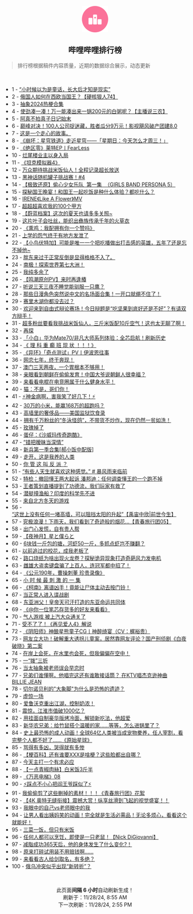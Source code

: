 <div align="center">
    <img src="./assets/icon_rank.png" alt="logo" />
    <h2>哔哩哔哩排行榜</h>
</div>

> 排行榜根据稿件内容质量，近期的数据综合展示，动态更新

<br />

<ul><li><span>1 - <a href=https://www.bilibili.com/BV1GTBsYfExd target=_blank>“小时候以为是童话，长大后才知是现实”</a></span></li><li><span>2 - <a href=https://www.bilibili.com/BV1F5B2YeEJ8 target=_blank>俄国人如何在西欧当国王？【硬核狠人74】</a></span></li><li><span>3 - <a href=https://www.bilibili.com/BV1wizcY1EtP target=_blank>抽象2024热梗合集</a></span></li><li><span>4 - <a href=https://www.bilibili.com/BV1y6z5YnEgP target=_blank>使劲凑一凑！万一能凑出来一锅200元的白粥呢？【主播说三农】</a></span></li><li><span>5 - <a href=https://www.bilibili.com/BV1BkzcYrEU8 target=_blank>阿真不拍真子日记始末</a></span></li><li><span>6 - <a href=https://www.bilibili.com/BV1WQzuYqEun target=_blank>巅峰对决！100人公司捉迷藏，胜者瓜分9万元！影视飓风破产团建8.0</a></span></li><li><span>7 - <a href=https://www.bilibili.com/BV1sTz3YjEf7 target=_blank>这是一个走心的故事。</a></span></li><li><span>8 - <a href=https://www.bilibili.com/BV1aYz3YtE2F target=_blank>《崩坏：星穹铁道》走近星穹——「星期日：今天怎么才周三！」</a></span></li><li><span>9 - <a href=https://www.bilibili.com/BV1edBSYAEWt target=_blank>《绝区零》莱特EP丨FearLess</a></span></li><li><span>10 - <a href=https://www.bilibili.com/BV1PBBYYzE9Q target=_blank>烂尾楼业主以身入局</a></span></li><li><span>11 - <a href=https://www.bilibili.com/BV1ucBqYpEAG target=_blank>《坦克模拟器4》</a></span></li><li><span>12 - <a href=https://www.bilibili.com/BV1m3zPYbE7G target=_blank>万众期待挑战米饭仙人！全程记录超长放送</a></span></li><li><span>13 - <a href=https://www.bilibili.com/BV1vRBbYVETj target=_blank>黑神话随机罐子挑战赛！#4</a></span></li><li><span>14 - <a href=https://www.bilibili.com/BV1JPzAYLEz1 target=_blank>【极致还原】偷心少女乐队&nbsp;&nbsp;第一集&nbsp;&nbsp;（GIRLS&nbsp;BAND&nbsp;PERSONA&nbsp;5）</a></span></li><li><span>15 - <a href=https://www.bilibili.com/BV1rszPYSEr3 target=_blank>探秘国王晚宴！和国王一起吃饭是种什么体验？都吃什么？</a></span></li><li><span>16 - <a href=https://www.bilibili.com/BV1ajzgYnEMu target=_blank>IRENE《Like&nbsp;A&nbsp;Flower》MV</a></span></li><li><span>17 - <a href=https://www.bilibili.com/BV1EfBWYNEJA target=_blank>超超超喜欢我的100个甲方</a></span></li><li><span>18 - <a href=https://www.bilibili.com/BV1oQzGYPEAy target=_blank>【蔚蓝档案】这次的夏天也请多多关照~</a></span></li><li><span>19 - <a href=https://www.bilibili.com/BV19czPYKEg7 target=_blank>这片叶子会吐丝，能织出彝族传承千年的火草衣</a></span></li><li><span>20 - <a href=https://www.bilibili.com/BV1czzcYCEPh target=_blank>《熏鸡：我配拥有你一个赞吗》</a></span></li><li><span>21 - <a href=https://www.bilibili.com/BV1akzPYMERc target=_blank>上学的怨气终于有地方发泄了</a></span></li><li><span>22 - <a href=https://www.bilibili.com/BV1Ghz3YfEoS target=_blank>【小鸟伏特加】可能是唯一一个把吃播做出打击感的英雄，五年了还是忘不掉他~</a></span></li><li><span>23 - <a href=https://www.bilibili.com/BV1qUzcYqEPr target=_blank>胖东来过于正常反倒是显得格格不入了。</a></span></li><li><span>24 - <a href=https://www.bilibili.com/BV1Dxz5YfEuZ target=_blank>南极！探索世界第七大洲！</a></span></li><li><span>25 - <a href=https://www.bilibili.com/BV1bxBbYAE7J target=_blank>我纯多余了</a></span></li><li><span>26 - <a href=https://www.bilibili.com/BV1EGBYY4EBa target=_blank>【鸣潮原创PV】来时再逢椿</a></span></li><li><span>27 - <a href=https://www.bilibili.com/BV1NFBYYqEDR target=_blank>听说三天三夜不睡觉能驯服一只鹰？</a></span></li><li><span>28 - <a href=https://www.bilibili.com/BV1TiByYrEe4 target=_blank>那些日漫角色突然说中文的名场面合集！一开口就绷不住了！</a></span></li><li><span>29 - <a href=https://www.bilibili.com/BV1pmBWYkEn4 target=_blank>赛里木湖你都没去过？</a></span></li><li><span>30 - <a href=https://www.bilibili.com/BV1X7zGY4E45 target=_blank>欢迎来到自由式辩论赛场！今日辩题是“吃坚果到底好还是不好”？有请双方辩手！</a></span></li><li><span>31 - <a href=https://www.bilibili.com/BV1XJzAYNEnB target=_blank>超多粉丝要看我挑战米饭仙人，三斤米饭配10斤空气！这也太无聊了啊！</a></span></li><li><span>32 - <a href=https://www.bilibili.com/BV1e9zcYPEBx target=_blank>再探</a></span></li><li><span>33 - <a href=https://www.bilibili.com/BV1Buz5YrELe target=_blank>「小白」华为Mate70/非凡大师系列体验：全芯启航！刷新历史</a></span></li><li><span>34 - <a href=https://www.bilibili.com/BV13uBsYtECN target=_blank>《&nbsp;理&nbsp;科&nbsp;重&nbsp;癫&nbsp;班&nbsp;现&nbsp;状&nbsp;！！！》</a></span></li><li><span>35 - <a href=https://www.bilibili.com/BV1P3SFYgER6 target=_blank>《异环》「奇点测试」PV丨伊波恩往事</a></span></li><li><span>36 - <a href=https://www.bilibili.com/BV1vizPYGEYb target=_blank>网恋七年，终于奔现！</a></span></li><li><span>37 - <a href=https://www.bilibili.com/BV1U1BtY8EFi target=_blank>澳门三天两夜，一个胃根本不够用！</a></span></li><li><span>38 - <a href=https://www.bilibili.com/BV14kB2YLEDg target=_blank>亲眼看到朝鲜在偷偷发育！中国大爷说朝鲜人很幸福？</a></span></li><li><span>39 - <a href=https://www.bilibili.com/BV1XRzcYaEKt target=_blank>来看看电棍在电竞圈属于什么健身水平！</a></span></li><li><span>40 - <a href=https://www.bilibili.com/BV1xSzwYREeD target=_blank>猫：不是，哥们你！</a></span></li><li><span>41 - <a href=https://www.bilibili.com/BV18RzMY1EPn target=_blank>⚡神金病啊，害我笑了好几下！⚡</a></span></li><li><span>42 - <a href=https://www.bilibili.com/BV1fKBhYQEaW target=_blank>30万的小米，能赢168万的超跑吗？</a></span></li><li><span>43 - <a href=https://www.bilibili.com/BV1YsBYYEEJa target=_blank>高墙里的奢侈品——美国监狱饮食录</a></span></li><li><span>44 - <a href=https://www.bilibili.com/BV1C7zPYsESS target=_blank>拥有千万粉丝的“冬泳怪鸽”，不带货不炒作，现在仍然一贫如洗！</a></span></li><li><span>45 - <a href=https://www.bilibili.com/BV1hmBCY5E1J target=_blank>玫瑰掉了</a></span></li><li><span>46 - <a href=https://www.bilibili.com/BV1nRBxY1Eje target=_blank>蛋仔：《沙威玛传奇跑酷》</a></span></li><li><span>47 - <a href=https://www.bilibili.com/BV1xABvYVEQx target=_blank>“错把暧昧当深情”</a></span></li><li><span>48 - <a href=https://www.bilibili.com/BV1ZkB4YkEcd target=_blank>新兵第一季合集[郝小饭中配版]</a></span></li><li><span>49 - <a href=https://www.bilibili.com/BV1N6BYYuEVM target=_blank>走开，这是我养的人类</a></span></li><li><span>50 - <a href=https://www.bilibili.com/BV1PaB4YHE8g target=_blank>你&nbsp;管&nbsp;这&nbsp;叫&nbsp;反&nbsp;派&nbsp;？</a></span></li><li><span>51 - <a href=https://www.bilibili.com/BV1YUzMYSEKL target=_blank>“有些人天生就喜欢这种感觉。”&nbsp;#&nbsp;暴风雨来临前</a></span></li><li><span>52 - <a href=https://www.bilibili.com/BV1fwzGYqEYd target=_blank>特检：撤回懂王两大起诉&nbsp;潘邦迪：任何调查懂王的一个跑不掉</a></span></li><li><span>53 - <a href=https://www.bilibili.com/BV1czzcYCEpb target=_blank>王者策划直播提到了功德流，我们玩家有救了</a></span></li><li><span>54 - <a href=https://www.bilibili.com/BV1rqzGYCEz3 target=_blank>潜艇撞渔船？印度的科学先不进</a></span></li><li><span>55 - <a href=https://www.bilibili.com/BV1euB4YKEUy target=_blank>来自北方冬天的游戏</a></span></li><li><span>56 - <a href=https://www.bilibili.com/BV1g4z5YFEvL target=_blank>“这世上没有任何一堵高墙，可以阻挡太阳的升起”【禹宙中欣|前世今生】</a></span></li><li><span>57 - <a href=https://www.bilibili.com/BV19RBBYPEnZ target=_blank>究极浪漫！下雨天，我们看到了奇迹般的烟花…【青春旅行团05】</a></span></li><li><span>58 - <a href=https://www.bilibili.com/BV1UPBtYbELo target=_blank>出门心发慌，自有贵人帮</a></span></li><li><span>59 - <a href=https://www.bilibili.com/BV1RMzgYRE25 target=_blank>【夜神月】星と僕らと</a></span></li><li><span>60 - <a href=https://www.bilibili.com/BV1DQBeYSEHB target=_blank>6块钱一斤包的塘，河虾50一斤，多抓点虾岂不赚翻？</a></span></li><li><span>61 - <a href=https://www.bilibili.com/BV1AYB4YSECa target=_blank>以前追过的校花，成我老板了</a></span></li><li><span>62 - <a href=https://www.bilibili.com/BV1BYzPY5EN7 target=_blank>路口烧纸为啥出现火龙卷？探秘诡异现象打造奇葩风力发电机</a></span></li><li><span>63 - <a href=https://www.bilibili.com/BV1mUBtYtEAQ target=_blank>雌雄大盗卖键盘骗了上百人，连冠军都中招了！</a></span></li><li><span>64 - <a href=https://www.bilibili.com/BV1cfz3Y6ELx target=_blank>《公元190年，曹操刺董&nbsp;珍贵录像》</a></span></li><li><span>65 - <a href=https://www.bilibili.com/BV181zPYKEkw target=_blank>小&nbsp;时&nbsp;候&nbsp;最&nbsp;刺&nbsp;激&nbsp;的&nbsp;一&nbsp;集</a></span></li><li><span>66 - <a href=https://www.bilibili.com/BV1ZcB4YrEEt target=_blank>《柯南》离谱凶手！竟能让尸体主动去按门铃！</a></span></li><li><span>67 - <a href=https://www.bilibili.com/BV1oozTYsEeX target=_blank>当正常人进入谍战剧</a></span></li><li><span>68 - <a href=https://www.bilibili.com/BV1kwz5YjEzc target=_blank>东亚洲父！皇帝天可汗打造的东亚命运共同体</a></span></li><li><span>69 - <a href=https://www.bilibili.com/BV1xkB2YVEXR target=_blank>《@你一位笔芯存货多的好友来看看》</a></span></li><li><span>70 - <a href=https://www.bilibili.com/BV172zGYBEZ8 target=_blank>气人游戏&nbsp;被上汽大众通关了</a></span></li><li><span>71 - <a href=https://www.bilibili.com/BV1hVBsYREzj target=_blank>受不了了！《再见爱人4》解说</a></span></li><li><span>72 - <a href=https://www.bilibili.com/BV1LTzgY4EZP target=_blank>《阴阳师》神酿星熊童子CG丨神醉绮宴（CV：梶裕贵）</a></span></li><li><span>73 - <a href=https://www.bilibili.com/BV1qhzPY1Eew target=_blank>网友立大功！破解重大诱拐儿童案，居然靠网友评论？国产刑侦剧《白夜破晓》第二案</a></span></li><li><span>74 - <a href=https://www.bilibili.com/BV1dozNY2Et2 target=_blank>在岸上会死，在水里也会死，但我偏偏在空中！</a></span></li><li><span>75 - <a href=https://www.bilibili.com/BV1Vez3YoE8P target=_blank>一“拨”三折</a></span></li><li><span>76 - <a href=https://www.bilibili.com/BV1t4zGYHEc2 target=_blank>当太抽象被老师误会早恋时</a></span></li><li><span>77 - <a href=https://www.bilibili.com/BV1cRBxYyE9r target=_blank>兄弟们谁懂啊，他唱完这还有谁敢接话筒？&nbsp;在KTV唱杰克逊神曲BILLIE&nbsp;JEAN</a></span></li><li><span>78 - <a href=https://www.bilibili.com/BV1t2zwYoEte target=_blank>切尔诺贝利的&quot;大象脚&quot;为什么是恐怖的遗迹？</a></span></li><li><span>79 - <a href=https://www.bilibili.com/BV1MGBXYFEc3 target=_blank>虚惊一场</a></span></li><li><span>80 - <a href=https://www.bilibili.com/BV1icB1YWEEw target=_blank>爱鲁沃克重出江湖，控制奶浓！</a></span></li><li><span>81 - <a href=https://www.bilibili.com/BV155zAYBEYU target=_blank>震惊，江淮市值破1000亿？</a></span></li><li><span>82 - <a href=https://www.bilibili.com/BV11GzPYZERi target=_blank>用挂面自制豪华版烤冷面，解锁新吃法，他超爱</a></span></li><li><span>83 - <a href=https://www.bilibili.com/BV1yszMYKEaA target=_blank>新华农兄弟：给竹鼠搭个温暖的家……等等，怎么进锅里了？</a></span></li><li><span>84 - <a href=https://www.bilibili.com/BV1pmBYYeEPx target=_blank>史上最恐怖的成人动画！全球64亿人类被当成宠物豢养，任人宰割，看完整个人都不好了……《原始星球》</a></span></li><li><span>85 - <a href=https://www.bilibili.com/BV1jaBXYjEZv target=_blank>骂得有多凶，哭得就有多惨</a></span></li><li><span>86 - <a href=https://www.bilibili.com/BV1CqzGYCEK1 target=_blank>【梗百科】还有谁要XXX是啥梗？这些脸都出自哪？</a></span></li><li><span>87 - <a href=https://www.bilibili.com/BV1eGB4YPEn3 target=_blank>今天主打一个有求必应</a></span></li><li><span>88 - <a href=https://www.bilibili.com/BV1bVB1YLEig target=_blank>【一点青椒肉絲】白米饭3斤半</a></span></li><li><span>89 - <a href=https://www.bilibili.com/BV1ebBxYYEJE target=_blank>《万恶电梯》08</a></span></li><li><span>90 - <a href=https://www.bilibili.com/BV1eQBBYKEUb target=_blank>⚡️踩点不小心把阎王爷踩似了⚡️</a></span></li><li><span>91 - <a href=https://www.bilibili.com/BV18BBxYxEMT target=_blank>我偷偷剪了这些删掉的素材！！！《青春旅行团》花絮</a></span></li><li><span>92 - <a href=https://www.bilibili.com/BV1pSUdYoEEv target=_blank>【4K&nbsp;奥特无缝衔接】震撼大赏！纵享丝滑到飞起的视觉盛宴！！</a></span></li><li><span>93 - <a href=https://www.bilibili.com/BV1YRzgYWEVf target=_blank>我眼中的自己vs老师眼中的我</a></span></li><li><span>94 - <a href=https://www.bilibili.com/BV1M1BtYbEM4 target=_blank>让男人看出姨妈笑的动画！完全就是生活必需品！无论多烦心，看看这个就能好！</a></span></li><li><span>95 - <a href=https://www.bilibili.com/BV1NQBtY4EWk target=_blank>三菜一饭，但只有米饭</a></span></li><li><span>96 - <a href=https://www.bilibili.com/BV1qqBeYFEi8 target=_blank>任何人都可以烹饪，即使是一只老鼠！【Nick&nbsp;DiGiovanni】</a></span></li><li><span>97 - <a href=https://www.bilibili.com/BV1BkzGYgE9t target=_blank>减脂成功365天后，他的身体发生了什么变化?！</a></span></li><li><span>98 - <a href=https://www.bilibili.com/BV1h2zPYvEBc target=_blank>原来打碎试用装不用赔钱啊……</a></span></li><li><span>99 - <a href=https://www.bilibili.com/BV1TPBtYbEZV target=_blank>来看看古人给剑取名，有多绝？</a></span></li><li><span>100 - <a href=https://www.bilibili.com/BV1JKBhY9Efb target=_blank>俄乌冲突似乎出现“新转折”？</a></span></li></ul>

<br />

<p align=center>此页面<strong>间隔 6 小时</strong>自动刷新生成！<br>刷新于：11/28/24, 8:55 AM<br>下一次刷新：11/28/24, 2:55 PM</p>

